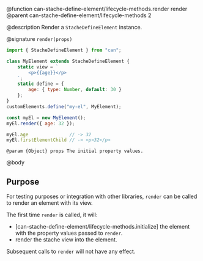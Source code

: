 @function can-stache-define-element/lifecycle-methods.render render
@parent can-stache-define-element/lifecycle-methods 2

@description Render a `StacheDefineElement` instance.

@signature `render(props)`

```js
import { StacheDefineElement } from "can";

class MyElement extends StacheDefineElement {
	static view = `
		<p>{{age}}</p>
	`;
	static define = {
		age: { type: Number, default: 30 }
	};
}
customElements.define("my-el", MyElement);

const myEl = new MyElement();
myEl.render({ age: 32 });

myEl.age               // -> 32
myEl.firstElementChild // -> <p>32</p>
```

	@param {Object} props The initial property values.

@body

## Purpose

For testing purposes or integration with other libraries, `render` can be called to render an element with its view.

The first time `render` is called, it will:

- [can-stache-define-element/lifecycle-methods.initialize] the element with the property values passed to `render`.
- render the stache view into the element.

Subsequent calls to `render` will not have any effect.
